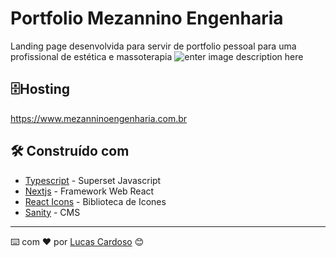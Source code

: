 
# Portfolio Mezannino Engenharia

Landing page desenvolvida para servir de portfolio pessoal para uma profissional de estética e massoterapia
![enter image description here](https://i.imgur.com/PapV3QQ.png)

## 🗄️Hosting
https://www.mezanninoengenharia.com.br

## 🛠️ Construído com
* [Typescript](https://www.typescriptlang.org/) - Superset Javascript
* [Nextjs](https://nextjs.org/) - Framework Web React
* [React Icons](https://react-icons.github.io/react-icons/) - Biblioteca de Icones
* [Sanity](https://www.sanity.io/) - CMS

---
⌨️ com ❤️ por [Lucas Cardoso](https://lucascardoso.vercel.app/) 😊
